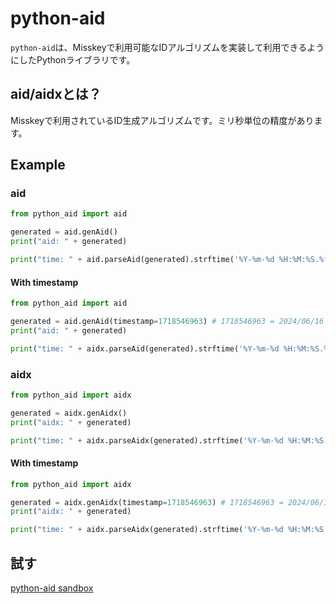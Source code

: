 # python-aid
`python-aid`は、Misskeyで利用可能なIDアルゴリズムを実装して利用できるようにしたPythonライブラリです。

## aid/aidxとは？
Misskeyで利用されているID生成アルゴリズムです。ミリ秒単位の精度があります。

## Example
### aid
```python
from python_aid import aid

generated = aid.genAid()
print("aid: " + generated)

print("time: " + aid.parseAid(generated).strftime('%Y-%m-%d %H:%M:%S.%f'))
```
#### With timestamp
```python
from python_aid import aid

generated = aid.genAid(timestamp=1718546963) # 1718546963 = 2024/06/16 23:09:23 (JST)
print("aid: " + generated)

print("time: " + aidx.parseAid(generated).strftime('%Y-%m-%d %H:%M:%S.%f'))
```
### aidx
```python
from python_aid import aidx

generated = aidx.genAidx()
print("aidx: " + generated)

print("time: " + aidx.parseAidx(generated).strftime('%Y-%m-%d %H:%M:%S.%f'))
```
#### With timestamp
```python
from python_aid import aidx

generated = aidx.genAidx(timestamp=1718546963) # 1718546963 = 2024/06/16 23:09:23 (JST)
print("aidx: " + generated)

print("time: " + aidx.parseAidx(generated).strftime('%Y-%m-%d %H:%M:%S.%f'))
```
## 試す
[python-aid sandbox](https://codepiece.pages.dev/?state=N4Igxg9gJgpiBcIBmAnCBbABABwJ4BcALCAOwH0BDASykyvWwhX02qgA8AdE7gcxhIwUFfDFoBeVjXYA6fiQCC0gBQBKbthRUS%2BZZxBt28TPswBqTPKEix6niU3bd%2B%2FPRjHTFwzOwUUAZxglDmUrYVEoVRl%2FfBQkV3QYZQByAFIATQBaVPRs2lSACXhUgFligGUZVKRk1VUQABoQXzAAawp%2BfwQAbWaCYhJMthAAXSb8P358BBAYqAgAV2mm%2BYB3EgAbCAooLvhukYBfIA%3D%3D)
